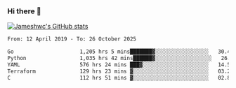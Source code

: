 ### Hi there 👋

[![Jameshwc's GitHub stats](https://github-readme-stats.vercel.app/api?username=jameshwc)](https://github.com/anuraghazra/github-readme-stats)

<!--START_SECTION:waka-->

```txt
From: 12 April 2019 - To: 26 October 2025

Go                     1,205 hrs 5 mins███████▓░░░░░░░░░░░░░░░░░   30.46 %
Python                 1,035 hrs 42 mins██████▓░░░░░░░░░░░░░░░░░░   26.18 %
YAML                   576 hrs 24 mins ███▓░░░░░░░░░░░░░░░░░░░░░   14.57 %
Terraform              129 hrs 23 mins ▓░░░░░░░░░░░░░░░░░░░░░░░░   03.27 %
C                      112 hrs 51 mins ▓░░░░░░░░░░░░░░░░░░░░░░░░   02.85 %
```

<!--END_SECTION:waka-->